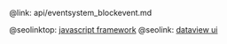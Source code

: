 @link: api/eventsystem_blockevent.md

@seolinktop: [javascript framework](https://webix.com)
@seolink: [dataview ui](https://webix.com/widget/dataview/)